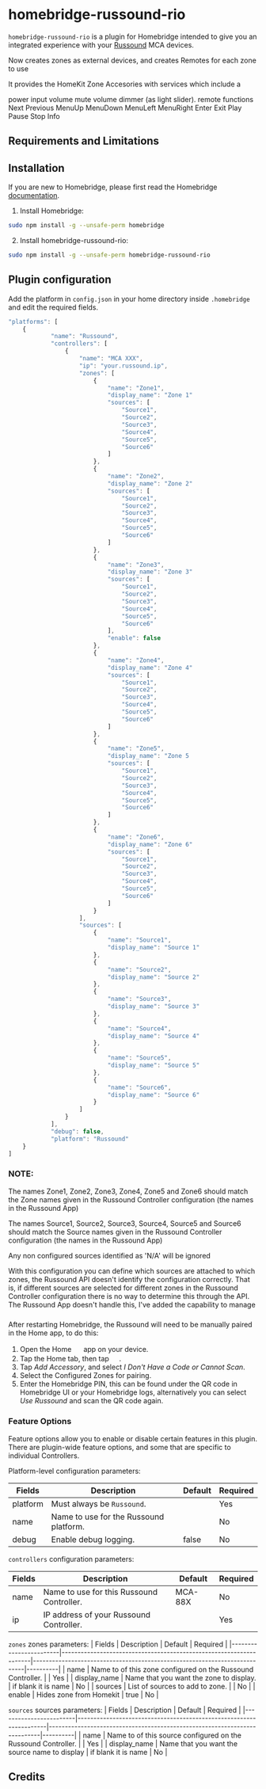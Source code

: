 # homebridge-russound-rio

`homebridge-russound-rio` is a plugin for Homebridge intended to give you an integrated experience with your [Russound](https://russound.com) MCA devices.

Now creates zones as external devices, and creates Remotes for each zone to use 

It provides the HomeKit Zone Accesories with services which include a 

  power
  input
  volume
  mute 
  volume dimmer (as light slider).
  remote functions
      Next
      Previous
      MenuUp
      MenuDown
      MenuLeft
      MenuRight
      Enter
      Exit
      Play
      Pause
      Stop
      Info

## Requirements and Limitations

## Installation

If you are new to Homebridge, please first read the Homebridge [documentation](https://www.npmjs.com/package/homebridge).

1. Install Homebridge:
```sh
sudo npm install -g --unsafe-perm homebridge
```

2. Install homebridge-russound-rio:
```sh
sudo npm install -g --unsafe-perm homebridge-russound-rio
```

## Plugin configuration
Add the platform in `config.json` in your home directory inside `.homebridge` and edit the required fields.

```js
"platforms": [
    {
            "name": "Russound",
            "controllers": [
                {
                    "name": "MCA XXX",
                    "ip": "your.russound.ip",
                    "zones": [
                        {
                            "name": "Zone1",
                            "display_name": "Zone 1"
                            "sources": [
                                "Source1",
                                "Source2",
                                "Source3",
                                "Source4",
                                "Source5",
                                "Source6"
                            ]
                        },
                        {
                            "name": "Zone2",
                            "display_name": "Zone 2"
                            "sources": [
                                "Source1",
                                "Source2",
                                "Source3",
                                "Source4",
                                "Source5",
                                "Source6"
                            ]
                        },
                        {
                            "name": "Zone3",
                            "display_name": "Zone 3"
                            "sources": [
                                "Source1",
                                "Source2",
                                "Source3",
                                "Source4",
                                "Source5",
                                "Source6"
                            ],
                            "enable": false
                        },
                        {
                            "name": "Zone4",
                            "display_name": "Zone 4"
                            "sources": [
                                "Source1",
                                "Source2",
                                "Source3",
                                "Source4",
                                "Source5",
                                "Source6"
                            ]
                        },
                        {
                            "name": "Zone5",
                            "display_name": "Zone 5
                            "sources": [
                                "Source1",
                                "Source2",
                                "Source3",
                                "Source4",
                                "Source5",
                                "Source6"
                            ]
                        },
                        {
                            "name": "Zone6",
                            "display_name": "Zone 6"
                            "sources": [
                                "Source1",
                                "Source2",
                                "Source3",
                                "Source4",
                                "Source5",
                                "Source6"
                            ]
                        }
                    ],
                    "sources": [
                        {
                            "name": "Source1",
                            "display_name": "Source 1"
                        },
                        {
                            "name": "Source2",
                            "display_name": "Source 2"
                        },
                        {
                            "name": "Source3",
                            "display_name": "Source 3"
                        },
                        {
                            "name": "Source4",
                            "display_name": "Source 4"
                        },
                        {
                            "name": "Source5",
                            "display_name": "Source 5"
                        },
                        {
                            "name": "Source6",
                            "display_name": "Source 6"
                        }
                    ]
                }
            ],
            "debug": false,
            "platform": "Russound"
    }
]
```

### NOTE:

The names Zone1, Zone2, Zone3, Zone4, Zone5 and Zone6 should match the Zone names given in the Russound Controller configuration (the names in the Russound App)

The names Source1, Source2, Source3, Source4, Source5 and Source6 should match the Source names given in the Russound Controller configuration (the names in the Russound App)
  
  Any non configured sources identified as 'N/A' will be ignored

With this configuration you can define which sources are attached to which zones, the Russound API doesn't identify the configuration correctly.
That is, if different sources are selected for different zones in the Russound Controller configuration there is no way to determine this through the API. 
The Russound App doesn't handle this, I've added the capability to manage 

###

After restarting Homebridge, the Russound will need to be manually paired in the Home app, to do this:

1. Open the Home <img src="https://user-images.githubusercontent.com/3979615/78010622-4ea1d380-738e-11ea-8a17-e6a465eeec35.png" height="16.42px"> app on your device.
2. Tap the Home tab, then tap <img src="https://user-images.githubusercontent.com/3979615/78010869-9aed1380-738e-11ea-9644-9f46b3633026.png" height="16.42px">.
3. Tap *Add Accessory*, and select *I Don't Have a Code or Cannot Scan*.
4. Select the Configured Zones for pairing.
5. Enter the Homebridge PIN, this can be found under the QR code in Homebridge UI or your Homebridge logs, alternatively you can select *Use Russound* and scan the QR code again.

### Feature Options
Feature options allow you to enable or disable certain features in this plugin. There are plugin-wide feature options, and some that are specific to individual Controllers.


Platform-level configuration parameters:

| Fields                 | Description                                                        | Default                                                                   | Required |
|------------------------|--------------------------------------------------------------------|---------------------------------------------------------------------------|----------|
| platform               | Must always be `Russound`.                                         |                                                                           | Yes      |
| name                   | Name to use for the Russound platform.                             |                                                                           | No       |
| debug                  | Enable debug logging.                                              | false                                                                     | No       |

`controllers` configuration parameters:

| Fields                 | Description                                                        | Default                                                                   | Required |
|------------------------|--------------------------------------------------------------------|---------------------------------------------------------------------------|----------|
| name                   | Name to use for this Russound Controller.                          | MCA-88X                                                                   | No       |
| ip                     | IP address of your Russound Controller.                            |                                                                           | Yes      |

`zones` zones parameters:
| Fields                 | Description                                                        | Default                                                                   | Required |
|------------------------|--------------------------------------------------------------------|---------------------------------------------------------------------------|----------|
| name                   | Name to of this zone configured on the Russound Controller.        |                                                                           | Yes      |
| display_name           | Name that you want the zone to display.                            | if blank it is name                                                       | No       |
| sources                | List of sources to add to zone.                                    |                                                                           | No       |
| enable                 | Hides zone from Homekit                                            | true                                                                      | No       |

`sources` sources parameters:
| Fields                 | Description                                                        | Default                                                                   | Required |
|------------------------|--------------------------------------------------------------------|---------------------------------------------------------------------------|----------|
| name                   | Name to of this source configured on the Russound Controller.      |                                                                           | Yes      |
| display_name           | Name that you want the source name to display                      | if blank it is name                                                       | No       |


## Credits

